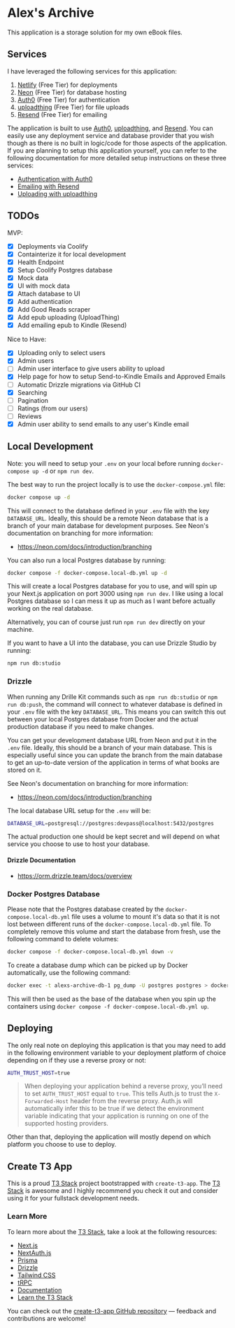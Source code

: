 # Alex's Archive

This application is a storage solution for my own eBook files.

## Services

I have leveraged the following services for this application:

1. [Netlify](https://www.netlify.com/) (Free Tier) for deployments
2. [Neon](https://neon.tech/) (Free Tier) for database hosting
3. [Auth0](https://auth0.com/) (Free Tier) for authentication
4. [uploadthing](https://uploadthing.com/) (Free Tier) for file uploads
5. [Resend](https://resend.com/) (Free Tier) for emailing

The application is built to use [Auth0](https://auth0.com/), [uploadthing](https://uploadthing.com/), and [Resend](https://resend.com/). You can easily use any deployment service and database provider that you wish though as there is no built in logic/code for those aspects of the application. If you are planning to setup this application yourself, you can refer to the following documentation for more detailed setup instructions on these three services:

- [Authentication with Auth0](./docs/authentication.md)
- [Emailing with Resend](./docs/emailing.md)
- [Uploading with uploadthing](./docs/uploading.md)

## TODOs

MVP:
- [x] Deployments via Coolify
- [x] Containterize it for local development
- [x] Health Endpoint
- [x] Setup Coolify Postgres database
- [x] Mock data
- [x] UI with mock data
- [x] Attach database to UI
- [x] Add authentication
- [x] Add Good Reads scraper
- [x] Add epub uploading (UploadThing)
- [x] Add emailing epub to Kindle (Resend)

Nice to Have:
- [x] Uploading only to select users
- [x] Admin users
- [ ] Admin user interface to give users ability to upload
- [x] Help page for how to setup Send-to-Kindle Emails and Approved Emails
- [ ] Automatic Drizzle migrations via GitHub CI
- [x] Searching
- [ ] Pagination
- [ ] Ratings (from our users)
- [ ] Reviews
- [x] Admin user ability to send emails to any user's Kindle email

## Local Development

Note: you will need to setup your `.env` on your local before running `docker-compose up -d` or `npm run dev`.

The best way to run the project locally is to use the `docker-compose.yml` file:

```bash
docker compose up -d
```

This will connect to the database defined in your `.env` file with the key `DATABASE_URL`. Ideally, this should be a remote Neon database that is a branch of your main database for development purposes. See Neon's documentation on branching for more information:
- https://neon.com/docs/introduction/branching

You can also run a local Postgres database by running:

```bash
docker compose -f docker-compose.local-db.yml up -d
```

This will create a local Postgres database for you to use, and will spin up your Next.js application on port 3000 using `npm run dev`. I like using a local Postgres database so I can mess it up as much as I want before actually working on the real database.

Alternatively, you can of course just run `npm run dev` directly on your machine.

If you want to have a UI into the database, you can use Drizzle Studio by running:

```bash
npm run db:studio
```

### Drizzle

When running any Drille Kit commands such as `npm run db:studio` or `npm run db:push`, the command will connect to whatever database is defined in your `.env` file with the key `DATABASE_URL`. This means you can switch this out between your local Postgres database from Docker and the actual production database if you need to make changes.

You can get your development database URL from Neon and put it in the `.env` file. Ideally, this should be a branch of your main database. This is especially useful since you can update the branch from the main database to get an up-to-date version of the application in terms of what books are stored on it.

See Neon's documentation on branching for more information:
- https://neon.com/docs/introduction/branching

The local database URL setup for the `.env` will be:

```bash
DATABASE_URL=postgresql://postgres:devpass@localhost:5432/postgres
```

The actual production one should be kept secret and will depend on what service you choose to use to host your database.

#### Drizzle Documentation

- https://orm.drizzle.team/docs/overview

### Docker Postgres Database

Please note that the Postgres database created by the `docker-compose.local-db.yml` file uses a volume to mount it's data so that it is not lost between different runs of the `docker-compose.local-db.yml` file. To completely remove this volume and start the database from fresh, use the following command to delete volumes:

```bash
docker compose -f docker-compose.local-db.yml down -v
```

To create a database dump which can be picked up by Docker automatically, use the following command:

```bash
docker exec -t alexs-archive-db-1 pg_dump -U postgres postgres > docker/initdb/init.sql
```

This will then be used as the base of the database when you spin up the containers using
`docker compose -f docker-compose.local-db.yml up`.

## Deploying

The only real note on deploying this application is that you may need to add in the following environment variable to your deployment platform of choice depending on if they use a reverse proxy or not:

```bash
AUTH_TRUST_HOST=true
```

> When deploying your application behind a reverse proxy, you’ll need to set `AUTH_TRUST_HOST` equal to `true`. This tells Auth.js to trust the `X-Forwarded-Host` header from the reverse proxy. Auth.js will automatically infer this to be true if we detect the environment variable indicating that your application is running on one of the supported hosting providers.

Other than that, deploying the application will mostly depend on which platform you choose to use to deploy.

## Create T3 App

This is a proud [T3 Stack](https://create.t3.gg/) project bootstrapped with `create-t3-app`. The [T3 Stack](https://create.t3.gg/) is awesome and I highly recommend you check it out and consider using it for your fullstack development needs.


### Learn More

To learn more about the [T3 Stack](https://create.t3.gg/), take a look at the following resources:

- [Next.js](https://nextjs.org)
- [NextAuth.js](https://next-auth.js.org)
- [Prisma](https://prisma.io)
- [Drizzle](https://orm.drizzle.team)
- [Tailwind CSS](https://tailwindcss.com)
- [tRPC](https://trpc.io)
- [Documentation](https://create.t3.gg/)
- [Learn the T3 Stack](https://create.t3.gg/en/faq#what-learning-resources-are-currently-available)

You can check out the [create-t3-app GitHub repository](https://github.com/t3-oss/create-t3-app) — feedback and contributions are welcome!
